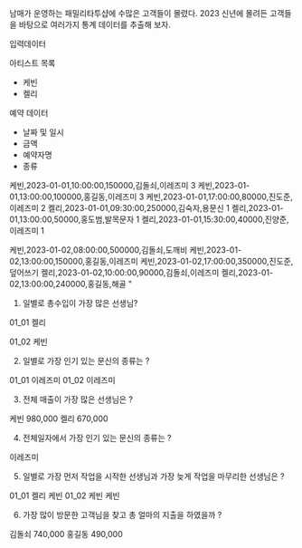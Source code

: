 남매가 운영하는 패밀리타투샵에 수많은 고객들이 몰렸다.
2023 신년에 몰려든 고객들을 바탕으로 여러가지 통계 데이터를 추출해 보자.

입력데이터

아티스트 목록
- 케빈
- 켈리

예약 데이터
- 날짜 및 일시
- 금액
- 예약자명
- 종류


케빈,2023-01-01,10:00:00,150000,김돌쇠,이레즈미 3
케빈,2023-01-01,13:00:00,100000,홍길동,이레즈미 3
케빈,2023-01-01,17:00:00,80000,진도준,이레즈미 2
켈리,2023-01-01,09:30:00,250000,김숙자,용문신 1
켈리,2023-01-01,13:00:00,50000,홍도범,발목문자 1
켈리,2023-01-01,15:30:00,40000,진양준,이레즈미 1

케빈,2023-01-02,08:00:00,500000,김돌쇠,도깨비
케빈,2023-01-02,13:00:00,150000,홍길동,이레즈미
케빈,2023-01-02,17:00:00,350000,진도준,덮어쓰기
켈리,2023-01-02,10:00:00,90000,김돌쇠,이레즈미
켈리,2023-01-02,13:00:00,240000,홍길동,해골
"


1. 일별로 총수입이 가장 많은 선생님?

01_01 켈리

01_02 케빈

2. 일별로 가장 인기 있는 문신의 종류는 ?

01_01 이레즈미
01_02 이레즈미

3. 전체 매출이 가장 많은 선생님은 ?

케빈 	980,000
켈리	670,000



4. 전체일자에서 가장 인기 있는 문신의 종류는 ?

이레즈미

5. 일별로 가장 먼저 작업을 시작한 선생님과 가장 늦게 작업을 마무리한 선생님은 ?

01_01 켈리 케빈
01_02 케빈 케빈

6. 가장 많이 방문한 고객님을 찾고 총 얼마의 지출을 하였을까 ?

김돌쇠 740,000
홍길동 490,000

